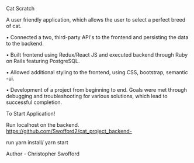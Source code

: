 Cat Scratch

A user friendly application, which allows the user to select a perfect breed of cat.

•	Connected a two, third-party API's to the frontend and persisting the data to the backend.

•	Built frontend using Redux/React JS and executed backend through Ruby on Rails featuring PostgreSQL.

•	Allowed additional styling to the frontend, using CSS, bootstrap, semantic -ui.

•	Development of a project from beginning to end. Goals were met through debugging and troubleshooting for various solutions, which lead to successful completion.

To Start Application!

Run localhost on the backend. https://github.com/Swofford2/cat_project_backend-

run yarn install/ yarn start

Author - Christopher Swofford
